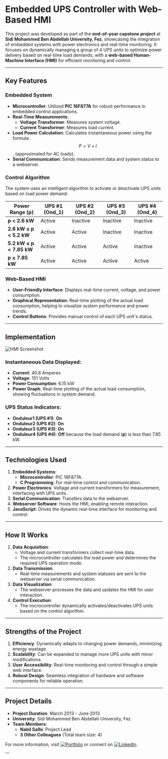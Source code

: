 


# Embedded UPS Controller with Web-Based HMI

This project was developed as part of the **end-of-year capstone project** at **Sidi Mohammed Ben Abdellah University, Fez**, showcasing the integration of embedded systems with power electronics and real-time monitoring. It focuses on dynamically managing a group of 4 UPS units to optimize power delivery based on real-time load demands, with a **web-based Human-Machine Interface (HMI)** for efficient monitoring and control.

---

## Key Features

### Embedded System
- **Microcontroller**: Utilized **PIC 16F877A** for robust performance in embedded control applications.
- **Real-Time Measurements**:
  - **Voltage Transformer**: Measures system voltage.
  - **Current Transformer**: Measures load current.
- **Load Power Calculation**: Calculates instantaneous power using the formula: $$P = V \times I$$. (approximated for AC loads).
- **Serial Communication**: Sends measurement data and system status to a webserver.

### Control Algorithm
The system uses an intelligent algorithm to activate or deactivate UPS units based on load power demand:

| Power Range (p)      | UPS #1 (Ond_1) | UPS #2 (Ond_2) | UPS #3 (Ond_3) | UPS #4 (Ond_4) |
|-----------------------|----------------|----------------|----------------|----------------|
| **p < 2.6 kW**       | Active         | Inactive       | Inactive       | Inactive       |
| **2.6 kW ≤ p < 5.2 kW** | Active         | Active         | Inactive       | Inactive       |
| **5.2 kW ≤ p < 7.85 kW**| Active         | Active         | Active         | Inactive       |
| **p ≥ 7.85 kW**       | Active         | Active         | Active         | Active         |

### Web-Based HMI
- **User-Friendly Interface**: Displays real-time current, voltage, and power consumption.
- **Graphical Representation**: Real-time plotting of the actual load consumption, helping to visualize system performance and power trends.
- **Control Buttons**: Provides manual control of each UPS unit's status.

---

## Implementation

![HMI Screenshot](https://github.com/user-attachments/assets/3588260b-6f96-4e27-ad4a-6b4b007b1821)

### Instantaneous Data Displayed:
- **Current**: 40.8 Amperes
- **Voltage**: 151 Volts
- **Power Consumption**: 6.15 kW
- **Power Graph**: Real-time plotting of the actual load consumption, showing fluctuations in system demand.

### UPS Status Indicators:
- **Onduleur1 (UPS #1)**: **On**
- **Onduleur2 (UPS #2)**: **On**
- **Onduleur3 (UPS #3)**: **On**
- **Onduleur4 (UPS #4)**: **Off** because the load demand (**p**) is less than 7.85 kW.

---

## Technologies Used
1. **Embedded Systems**: 
   - **Microcontroller**: PIC 16F877A.
   - **C Programming**: For real-time control and communication.
2. **Power Electronics**: Voltage and current transformers for measurement, interfacing with UPS units.
3. **Serial Communication**: Transfers data to the webserver.
4. **Webserver Software**: Hosts the HMI, enabling remote interaction.
5. **JavaScript**: Drives the dynamic real-time interface for monitoring and control.

---

## How It Works
1. **Data Acquisition**:
   - Voltage and current transformers collect real-time data.
   - The microcontroller calculates the load power and determines the required UPS operation mode.
2. **Data Transmission**:
   - Real-time measurements and system statuses are sent to the webserver via serial communication.
3. **Data Visualization**:
   - The webserver processes the data and updates the HMI for user interaction.
4. **Control Execution**:
   - The microcontroller dynamically activates/deactivates UPS units based on the control algorithm.

---

## Strengths of the Project
1. **Efficiency**: Dynamically adapts to changing power demands, minimizing energy wastage.
2. **Scalability**: Can be expanded to manage more UPS units with minor modifications.
3. **User Accessibility**: Real-time monitoring and control through a simple web interface.
4. **Robust Design**: Seamless integration of hardware and software components for reliable operation.

---

## Project Details

- **Project Duration**: March 2013 - June 2013  
- **University**: Sidi Mohammed Ben Abdellah University, Fez  
- **Team Members**:
  - **Nabil Salhi**: Project Lead  
  - **3 Other Colleagues** (Total team size: 4)  

For more information, visit [![Portfolio](https://img.shields.io/badge/GitHub-Portfolio-blue?logo=github)](https://salhina.github.io/) or connect on [![LinkedIn](https://img.shields.io/badge/LinkedIn-Connect-blue?logo=linkedin)](https://www.linkedin.com/in/nabil-salhi).


'''
 
<script type="text/javascript" async
          src="https://cdnjs.cloudflare.com/ajax/libs/mathjax/2.7.7/MathJax.js?config=TeX-MML-AM_CHTML"></script>
  <script type="text/javascript">
    MathJax.Hub.Queue(["Typeset", MathJax.Hub]);
  </script>


